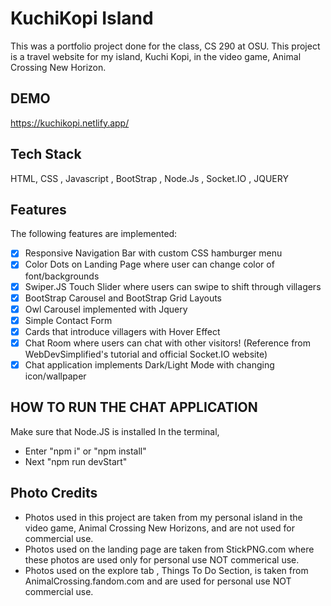 # KuchiKopi Island 
This was a portfolio project done for the class, CS 290 at OSU. This project is a travel website for my island, Kuchi Kopi, in the video game, Animal Crossing New Horizon.

## DEMO 
https://kuchikopi.netlify.app/

## Tech Stack
HTML, CSS , Javascript , BootStrap , Node.Js , Socket.IO , JQUERY

## Features

The following features are implemented:
* [X] Responsive Navigation Bar with custom CSS hamburger menu
* [X] Color Dots on Landing Page where user can change color of font/backgrounds
* [X] Swiper.JS Touch Slider where users can swipe to shift through villagers
* [X] BootStrap Carousel and BootStrap Grid Layouts
* [X] Owl Carousel implemented with Jquery
* [X] Simple Contact Form 
* [X] Cards that introduce villagers with Hover Effect
* [X] Chat Room where users can chat with other visitors! (Reference from WebDevSimplified's tutorial and official Socket.IO website) 
* [X] Chat application implements Dark/Light Mode with changing icon/wallpaper

## HOW TO RUN THE CHAT APPLICATION
Make sure that Node.JS is installed
In the terminal,
* Enter "npm i" or "npm install"
* Next "npm run devStart"

## Photo Credits
* Photos used in this project are taken from my personal island in the video game, Animal Crossing New Horizons, and are not used for commercial use. 
* Photos used on the landing page are taken from StickPNG.com where these photos are used only for personal use NOT commerical use.
* Photos used on the explore tab , Things To Do Section, is taken from AnimalCrossing.fandom.com and are used for personal use NOT commercial use. 
